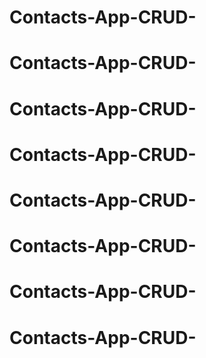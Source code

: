 # Contacts-App-CRUD-
# Contacts-App-CRUD-
# Contacts-App-CRUD-
# Contacts-App-CRUD-
# Contacts-App-CRUD-
# Contacts-App-CRUD-
# Contacts-App-CRUD-
# Contacts-App-CRUD-
